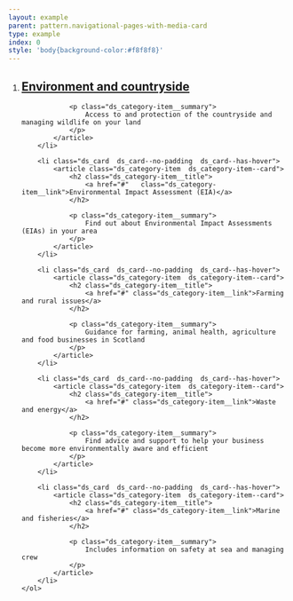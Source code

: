 ```yaml
---
layout: example
parent: pattern.navigational-pages-with-media-card
type: example
index: 0
style: 'body{background-color:#f8f8f8}'
---
```

<nav aria-label="Category navigation">
    <ol class="ds_category-list  ds_category-list--grid  ds_category-list--narrow">
        <li class="ds_card  ds_card--no-padding  ds_card--has-hover">
            <article class="ds_category-item  ds_category-item--card">
                <h2 class="ds_category-item__title">
                    <a href="#" class="ds_category-item__link">
                        Environment and countryside
                    </a>
                </h2>

                <p class="ds_category-item__summary">
                    Access to and protection of the countryside and managing wildlife on your land
                </p>
            </article>
        </li>

        <li class="ds_card  ds_card--no-padding  ds_card--has-hover">
            <article class="ds_category-item  ds_category-item--card">
                <h2 class="ds_category-item__title">
                    <a href="#"   class="ds_category-item__link">Environmental Impact Assessment (EIA)</a>
                </h2> 

                <p class="ds_category-item__summary">
                    Find out about Environmental Impact Assessments (EIAs) in your area
                </p>
            </article>
        </li>

        <li class="ds_card  ds_card--no-padding  ds_card--has-hover">
            <article class="ds_category-item  ds_category-item--card">
                <h2 class="ds_category-item__title">
                    <a href="#" class="ds_category-item__link">Farming and rural issues</a>
                </h2>

                <p class="ds_category-item__summary">
                    Guidance for farming, animal health, agriculture and food businesses in Scotland
                </p>
            </article>
        </li>

        <li class="ds_card  ds_card--no-padding  ds_card--has-hover">
            <article class="ds_category-item  ds_category-item--card">    
                <h2 class="ds_category-item__title">
                    <a href="#" class="ds_category-item__link">Waste and energy</a>
                </h2>

                <p class="ds_category-item__summary">
                    Find advice and support to help your business become more environmentally aware and efficient
                </p>
            </article>
        </li>

        <li class="ds_card  ds_card--no-padding  ds_card--has-hover">
            <article class="ds_category-item  ds_category-item--card">
                <h2 class="ds_category-item__title">
                    <a href="#" class="ds_category-item__link">Marine and fisheries</a>
                </h2>

                <p class="ds_category-item__summary">
                    Includes information on safety at sea and managing crew
                </p>
            </article>
        </li>
    </ol>
</nav>
